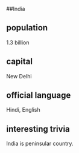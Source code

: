 ##India
## population
1.3 billion


## capital 
New Delhi

 
## official language
Hindi, English


## interesting trivia
India is peninsular country.


